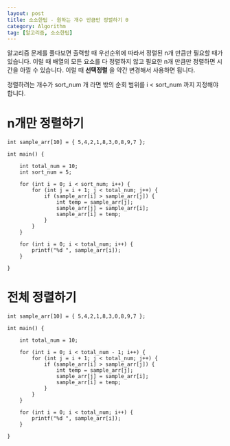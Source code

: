 ```yaml
---
layout: post
title: 소소한팁 - 원하는 개수 만큼만 정렬하기 0
category: Algorithm
tag: [알고리즘, 소소한팁]
---
```


알고리즘 문제를 풀다보면 출력할 때 우선순위에 따라서 정렬된 n개 만큼만 필요할 때가 있습니다. 이럴 때 배열의 모든 요소를 다 정렬하지 않고 필요한 n개 만큼만 정렬하면 시간을 아낄 수 있습니다. 이럴 때 **선택정렬** 을 약간 변경해서 사용하면 됩니다.

<div class="message">
정렬하려는 개수가 sort_num 개 라면 밖의 순회 범위를 i < sort_num 까지 지정해야 합니다. 
</div>

# n개만 정렬하기
```
int sample_arr[10] = { 5,4,2,1,8,3,0,8,9,7 };

int main() {
	
	int total_num = 10;
	int sort_num = 5;

	for (int i = 0; i < sort_num; i++) {
		for (int j = i + 1; j < total_num; j++) {
			if (sample_arr[i] > sample_arr[j]) {
				int temp = sample_arr[j];
				sample_arr[j] = sample_arr[i];
				sample_arr[i] = temp;
			}
		}
	}

	for (int i = 0; i < total_num; i++) {
		printf("%d ", sample_arr[i]);
	}

}
```

# 전체 정렬하기
```
int sample_arr[10] = { 5,4,2,1,8,3,0,8,9,7 };

int main() {
	
	int total_num = 10;

	for (int i = 0; i < total_num - 1; i++) {
		for (int j = i + 1; j < total_num; j++) {
			if (sample_arr[i] > sample_arr[j]) {
				int temp = sample_arr[j];
				sample_arr[j] = sample_arr[i];
				sample_arr[i] = temp;
			}
		}
	}

	for (int i = 0; i < total_num; i++) {
		printf("%d ", sample_arr[i]);
	}

}
```